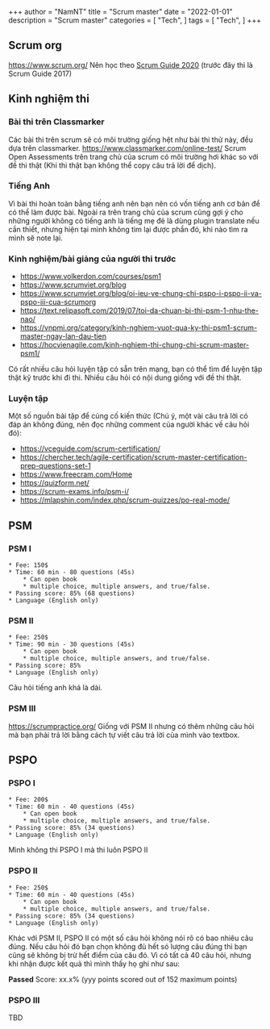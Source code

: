 
+++
author = "NamNT"
title = "Scrum master"
date = "2022-01-01"
description = "Scrum master"
categories = [
    "Tech",
]
tags = [
    "Tech",
]
+++

## Scrum org
https://www.scrum.org/
Nên học theo [Scrum Guide 2020](https://scrumguides.org/scrum-guide.html) (trước đây thì là Scrum Guide 2017)

## Kinh nghiệm thi
### Bài thi trên Classmarker
Các bài thi trên scrum sẽ có môi trường giống hệt như bài thi thử này, đều dựa trên classmarker.
https://www.classmarker.com/online-test/
Scrum Open Assessments trên trang chủ của scrum có môi trường hơi khác so với đề thi thật (Khi thi thật bạn không thể copy câu trả lời để dịch).

### Tiếng Anh
Vì bài thi hoàn toàn bằng tiếng anh nên bạn nên có vốn tiếng anh cơ bản để có thể làm được bài. Ngoài ra trên trang chủ của scrum cũng gợi ý cho những người không có tiếng anh là tiếng mẹ đẻ là dùng plugin translate nếu cần thiết, nhưng hiện tại mình không tìm lại được phần đó, khi nào tìm ra mình sẽ note lại. 

### Kinh nghiệm/bài giảng của người thi trước
* https://www.volkerdon.com/courses/psm1
* https://www.scrumviet.org/blog
* https://www.scrumviet.org/blog/oi-ieu-ve-chung-chi-pspo-i-pspo-ii-va-pspo-iii-cua-scrumorg
* https://text.relipasoft.com/2019/07/toi-da-chuan-bi-thi-psm-1-nhu-the-nao/
* https://vnpmi.org/category/kinh-nghiem-vuot-qua-ky-thi-psm1-scrum-master-ngay-lan-dau-tien
* https://hocvienagile.com/kinh-nghiem-thi-chung-chi-scrum-master-psm1/

Có rất nhiều câu hỏi luyện tập có sẵn trên mạng, bạn có thể tìm để luyện tập thật kỹ trước khi đi thi. Nhiều câu hỏi có nội dung giống với đề thi thật.

### Luyện tập
Một số nguồn bài tập để củng cố kiến thức (Chú ý, một vài câu trả lời có đáp án không đúng, nên đọc những comment của người khác về câu hỏi đó):
* https://vceguide.com/scrum-certification/
* https://chercher.tech/agile-certification/scrum-master-certification-prep-questions-set-1
* https://www.freecram.com/Home
* https://quizform.net/
* https://scrum-exams.info/psm-i/
* https://mlapshin.com/index.php/scrum-quizzes/po-real-mode/
## PSM
### PSM I
    * Fee: 150$
    * Time: 60 min - 80 questions (45s)
        * Can open book
        * multiple choice, multiple answers, and true/false.
    * Passing score: 85% (68 questions)
    * Language (English only)


### PSM II
    * Fee: 250$
    * Time: 90 min - 30 questions (45s)
        * Can open book
        * multiple choice, multiple answers, and true/false.
    * Passing score: 85%
    * Language (English only)
Câu hỏi tiếng anh khá là dài.

### PSM III
https://scrumpractice.org/
Giống với PSM II nhưng có thêm những câu hỏi mà bạn phải trả lời bằng cách tự viết câu trả lời của mình vào textbox.

## PSPO
### PSPO I
    * Fee: 200$
    * Time: 60 min - 40 questions (45s)
        * Can open book
        * multiple choice, multiple answers, and true/false.
    * Passing score: 85% (34 questions)
    * Language (English only)

Mình không thi PSPO I mà thi luôn PSPO II


### PSPO II
    * Fee: 250$
    * Time: 60 min - 40 questions (45s)
        * Can open book
        * multiple choice, multiple answers, and true/false.
    * Passing score: 85% (34 questions)
    * Language (English only)

Khác với PSM II, PSPO II có một số câu hỏi không nói rõ có bao nhiêu câu đúng.
Nếu câu hỏi đó bạn chọn không đủ hết só lượng câu đúng thì bạn cũng sẽ không bị trừ hết điểm của câu đó. Vì có tất cả 40 câu hỏi, nhưng khi nhận được kết quả thì mình thấy họ ghi như sau:

**Passed**
Score: xx.x% (yyy points scored out of 152 maximum points) 

### PSPO III
TBD